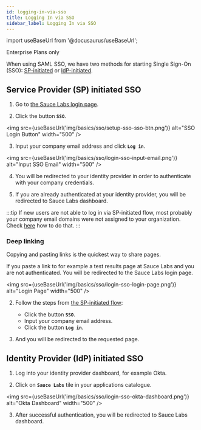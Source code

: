 ```yaml
---
id: logging-in-via-sso
title: Logging In via SSO
sidebar_label: Logging In via SSO
---
```


import useBaseUrl from '@docusaurus/useBaseUrl';

<p><span className="sauceDBlue">Enterprise Plans only</span></p>

When using SAML SSO, we have two methods for starting Single Sign-On (SSO): [SP-initiated](#service-provider-sp-initiated-sso) or [IdP-initiated](#identity-provider-idp-initiated-sso).

## Service Provider (SP) initiated SSO

1. Go to [the Sauce Labs login page](https://accounts.saucelabs.com).

2. Click the button **`SSO`**.

<img src={useBaseUrl('img/basics/sso/setup-sso-sso-btn.png')} alt="SSO Login Button" width="500" />

3. Input your company email address and click **`Log in`**.

<img src={useBaseUrl('img/basics/sso/login-sso-input-email.png')} alt="Input SSO Email" width="500" />

4. You will be redirected to your identity provider in order to authenticate with your company credentials.

5. If you are already authenticated at your identity provider, you will be redirected to Sauce Labs dashboard.

:::tip
If new users are not able to log in via SP-initiated flow, most probably your company email domains were not assigned to your organization. Check [here](/basics/sso/setting-up-sso#email-domains) how to do that.
:::

### Deep linking

Copying and pasting links is the quickest way to share pages.

If you paste a link to for example a test results page at Sauce Labs and you are not authenticated. You will be redirected to the Sauce Labs login page.

<img src={useBaseUrl('img/basics/sso/login-sso-login-page.png')} alt="Login Page" width="500" />

2. Follow the steps from [the SP-initiated flow](#service-provider-sp-initiated-sso):

   - Click the button **`SSO`**.
   - Input your company email address.
   - Click the button **`Log in`**.

3. And you will be redirected to the requested page.

## Identity Provider (IdP) initiated SSO

1. Log into your identity provider dashboard, for example Okta.

2. Click on **`Sauce Labs`** tile in your applications catalogue.

<img src={useBaseUrl('img/basics/sso/login-sso-okta-dashboard.png')} alt="Okta Dashboard" width="500" />

3. After successful authentication, you will be redirected to Sauce Labs dashboard.
